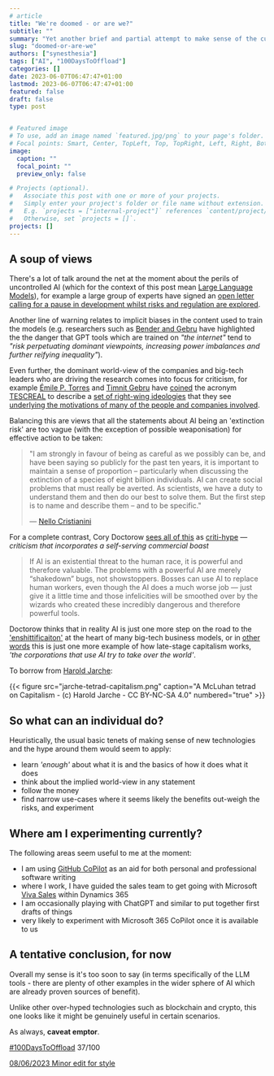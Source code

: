 ```yaml
---
# article
title: "We're doomed - or are we?"
subtitle: ""
summary: "Yet another brief and partial attempt to make sense of the current AI debate"
slug: "doomed-or-are-we"
authors: ["synesthesia"]
tags: ["AI", "100DaysToOffload"]
categories: []
date: 2023-06-07T06:47:47+01:00
lastmod: 2023-06-07T06:47:47+01:00
featured: false
draft: false
type: post


# Featured image
# To use, add an image named `featured.jpg/png` to your page's folder.
# Focal points: Smart, Center, TopLeft, Top, TopRight, Left, Right, BottomLeft, Bottom, BottomRight.
image:
  caption: ""
  focal_point: ""
  preview_only: false

# Projects (optional).
#   Associate this post with one or more of your projects.
#   Simply enter your project's folder or file name without extension.
#   E.g. `projects = ["internal-project"]` references `content/project/deep-learning/index.md`.
#   Otherwise, set `projects = []`.
projects: []
---
```

## A soup of views

There's a lot of talk around the net at the moment about the perils of uncontrolled AI (which for the context of this post mean [Large Language Models](https://garden.synesthesia.co.uk/Large%20Language%20Model)), for example a large group of experts have signed an [open letter calling for a pause in development whilst risks and regulation are explored](https://futureoflife.org/open-letter/pause-giant-ai-experiments).

Another line of warning relates to implicit biases in the content used to train the models (e.g. researchers such as [Bender and Gebru](https://dl.acm.org/doi/10.1145/3442188.3445922) have highlighted the the danger that GPT tools which are trained on *"the internet"* tend to *"risk perpetuating dominant viewpoints, increasing power imbalances and further reifying inequality"*).

Even further, the dominant world-view of the companies and big-tech leaders who are driving the research comes into focus for criticism, for example [Émile P. Torres](https://www.xriskology.com/) and [Timnit Gebru](
-https://dair-community.social/@timnitGebru)  have [coined](https://twitter.com/xriskology/status/1635313845400113153) the acronym [TESCREAL](https://twitter.com/xriskology/status/1635313838508883968?s=20) to describe a [set of right-wing ideologies](https://washingtonspectator.org/understanding-tescreal-silicon-valleys-rightward-turn/) that they see [underlying the motivations of many of the people and companies involved]((https://peopleofcolorintech.com/articles/timnit-gebru-and-emile-torres-call-out-racist-roots-of-the-tech-elites-ai-ideologies/)).

Balancing this are views that all the statements about AI being an 'extinction risk' are too vague (with the exception of possible weaponisation) for effective action to be taken: 
>"I am strongly in favour of being as careful as we possibly can be, and have been saying so publicly for the past ten years, it is important to maintain a sense of proportion – particularly when discussing the extinction of a species of eight billion individuals. AI can create social problems that must really be averted. As scientists, we have a duty to understand them and then do our best to solve them. But the first step is to name and describe them – and to be specific." 
>
> &mdash; [Nello Cristianini](https://theconversation.com/if-were-going-to-label-ai-an-extinction-risk-we-need-to-clarify-how-it-could-happen-206738)

For a complete contrast, Cory Doctorow [sees all of this](https://doctorow.medium.com/ayyyyyy-eyeeeee-4ac92fa2eed) as [criti-hype](https://sts-news.medium.com/youre-doing-it-wrong-notes-on-criticism-and-technology-hype-18b08b4307e5) &mdash;  *criticism that incorporates a self-serving commercial boast*

>If AI is an existential threat to the human race, it is powerful and therefore valuable. The problems with a powerful AI are merely “shakedown” bugs, not showstoppers. Bosses can use AI to replace human workers, even though the AI does a much worse job — just give it a little time and those infelicities will be smoothed over by the wizards who created these incredibly dangerous and therefore powerful tools.

Doctorow thinks that in reality AI is just one more step on the road to the ['enshittificaiton'](https://pluralistic.net/2023/01/21/potemkin-ai/#hey-guys) at the heart of many big-tech business models, or in [other words](https://aus.social/@PaulWay/110496947991359261) this is just one more example of how late-stage capitalism works, *'the corporations that use AI try to take over the world'*.

To borrow from [Harold Jarche](https://mastodon.social/@harold/110499816999861929): 

{{< figure src="jarche-tetrad-capitalism.png" caption="A McLuhan tetrad on Capitalism - (c) Harold Jarche - CC BY-NC-SA 4.0" numbered="true" >}}

## So what can an individual do?

Heuristically, the usual basic tenets of making sense of new technologies and the hype around them would seem to apply:

- learn *'enough'* about what it is and the basics of how it does what it does
- think about the implied world-view in any statement
- follow the money
- find narrow use-cases where it seems likely the benefits out-weigh the risks, and experiment

## Where am I experimenting currently?

The following areas seem useful to me at the moment:

- I am using [GitHub CoPilot](https://docs.github.com/en/copilot/getting-started-with-github-copilot) as an aid for both personal and professional software writing
- where I work, I have guided the sales team to get going with Microsoft [Viva Sales](https://www.microsoft.com/en-us/microsoft-viva/sales#overview) within Dynamics 365
- I am occasionally playing with ChatGPT and similar to put together first drafts of things
- very likely to experiment with Microsoft 365 CoPilot once it is available to us

## A tentative conclusion, for now

Overall my sense is it's too soon to say (in terms specifically of the LLM tools - there are plenty of other examples in the wider sphere of AI which are already proven sources of benefit).

Unlike other over-hyped technologies such as blockchain and crypto, this one looks like it might be genuinely useful in certain scenarios.

As always, **caveat emptor**.

[#100DaysToOffload](https://100daystooffload.com/) 37/100

<ins datetime="2023-06-08T06:27:00TZD">08/06/2023 Minor edit for style</ins>
